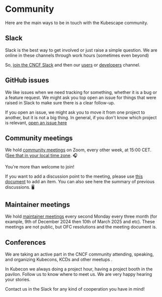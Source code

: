 # Community

Here are the main ways to be in touch with the Kubescape community.

## Slack

Slack is the best way to get involved or just raise a simple question. We are online in these channels through work hours (sometimes even beyond)

So, [join the CNCF Slack](https://slack.cncf.io/) and then our [users](https://cloud-native.slack.com/archives/C04EY3ZF9GE) or [developers](https://cloud-native.slack.com/archives/C04GY6H082K) channel.

## GitHub issues

We like issues when we need tracking for something, whether it is a bug or a feature request. We might ask you top open an issue for things that were raised in Slack to make sure there is a clear follow-up.

If you open an issue, we might ask you to move it from one project to another, but it is not a big thing. In general, if you don't know which project is relevant, [open an issue here](https://github.com/kubescape/kubescape/issues/new/choose)

## Community meetings

We hold [community meetings](https://zoom.us/j/95174063585) on Zoom, every other week, at 15:00 CET. ([See that in your local time zone](https://time.is/compare/1500_in_CET). :headphones:

You're more than welcome to join!

If you want to add a discussion point to the meeting, please use [this document](https://docs.google.com/document/d/1X_eyhPzJvb4ascVQ2e0jN87LAvq7lTuXT5d4gQxi8us/edit?usp=sharing) to add an item. You can also see here the summary of previous discussions. 🖥️

## Maintainer meetings

We hold [maintainer meetings](https://docs.google.com/document/d/1VfwyeYvixryyXiVmT7SoKNJJ0JwdNTzocUAJkTZjKdk/edit?usp=sharing) every second Monday every three month (for example, 9th of December 2024 then 10th of March 2025 and etc). These meetings are not public, but OFC resolutions and the meeting document is.

## Conferences

We are taking an active part in the CNCF community attending, speaking, and organizing Kubecons, KCDs and other meetups .

In Kubecon we always doing a project hour, having a project booth in the pavilon. Follow us to know where to meet us. We are very happy hearing your stories.

Contact us in the Slack for any kind of cooperation you have in mind!